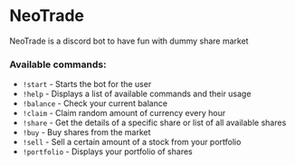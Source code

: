 # NeoTrade
NeoTrade is a discord bot to have fun with dummy share market

### Available commands:

- `!start` - Starts the bot for the user
- `!help` - Displays a list of available commands and their usage
- `!balance` - Check your current balance
- `!claim` - Claim random amount of currency every hour
- `!share` - Get the details of a specific share or list of all available shares
- `!buy` - Buy shares from the market
- `!sell` - Sell a certain amount of a stock from your portfolio
- `!portfolio` - Displays your portfolio of shares
